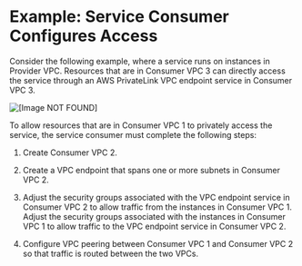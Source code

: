 # Example: Service Consumer Configures Access<a name="vpc-region-peering-consumer-side"></a>

Consider the following example, where a service runs on instances in Provider VPC\. Resources that are in Consumer VPC 3 can directly access the service through an AWS PrivateLink VPC endpoint service in Consumer VPC 3\.

![\[Image NOT FOUND\]](http://docs.aws.amazon.com/vpc/latest/userguide/images/vpc-inter-region-peering-customer-side.png)

To allow resources that are in Consumer VPC 1 to privately access the service, the service consumer must complete the following steps:

1. Create Consumer VPC 2\.

1. Create a VPC endpoint that spans one or more subnets in Consumer VPC 2\.

1. Adjust the security groups associated with the VPC endpoint service in Consumer VPC 2 to allow traffic from the instances in Consumer VPC 1\. Adjust the security groups associated with the instances in Consumer VPC 1 to allow traffic to the VPC endpoint service in Consumer VPC 2\.

1. Configure VPC peering between Consumer VPC 1 and Consumer VPC 2 so that traffic is routed between the two VPCs\.
